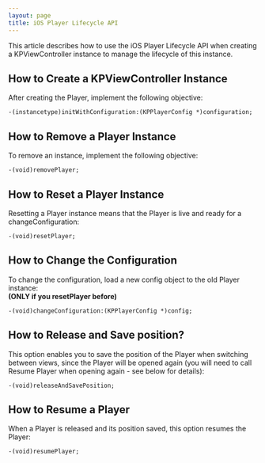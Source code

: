 ```yaml
---
layout: page
title: iOS Player Lifecycle API
---
```


This article describes how to use the iOS Player Lifecycle API when creating a KPViewController instance to manage the lifecycle of this instance.

## How to Create a KPViewController Instance
After creating the Player, implement the following objective:

```objective_c    
-(instancetype)initWithConfiguration:(KPPlayerConfig *)configuration;
```

## How to Remove a Player Instance
To remove an instance, implement the following objective:
```objective_c        
-(void)removePlayer;
```

## How to Reset a Player Instance
Resetting a Player instance means that the Player is live and ready for a changeConfiguration:

```objective_c    
-(void)resetPlayer;
```

## How to Change the Configuration
To change the configuration, load a new config object to the old Player instance:   
**(ONLY if you resetPlayer before)**

```objective_c    
-(void)changeConfiguration:(KPPlayerConfig *)config;
```

## How to Release and Save position?
This option enables you to save the position of the Player when switching between views, since the Player will be opened again (you will need to call Resume Player when opening again - see below for details):

```objective_c   
-(void)releaseAndSavePosition;
```

## How to Resume a Player
When a Player is released and its position saved, this option resumes the Player:

```objective_c   
-(void)resumePlayer;
```
